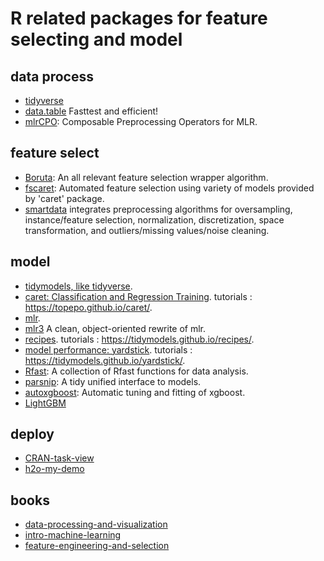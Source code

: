 # R related packages for feature selecting and model

## data process

- [tidyverse](https://www.tidyverse.org/packages/)
- [data.table](https://github.com/Rdatatable/data.table/wiki/Getting-started) Fasttest and efficient!
- [mlrCPO](https://github.com/mlr-org/mlrCPO): Composable Preprocessing Operators for MLR.

## feature select

- [Boruta](https://cran.r-project.org/web/packages/Boruta/index.html): An all relevant feature selection wrapper algorithm. 
- [fscaret](https://cran.r-project.org/web/packages/fscaret/index.html): Automated feature selection using variety of models provided by 'caret' package. 
- [smartdata](https://github.com/ncordon/smartdata) integrates preprocessing algorithms for oversampling, instance/feature selection, normalization, discretization, space transformation, and outliers/missing values/noise cleaning.

## model 

- [tidymodels, like tidyverse](https://github.com/tidymodels/tidymodels).
- [caret: Classification and Regression Training](https://cran.r-project.org/web/packages/caret/). tutorials : <https://topepo.github.io/caret/>.
- [mlr](https://mlr-org.github.io/mlr/).
- [mlr3](https://github.com/mlr-org/mlr3) A clean, object-oriented rewrite of mlr.
- [recipes](https://github.com/tidymodels/recipes). tutorials : <https://tidymodels.github.io/recipes/>.
- [model performance: yardstick](https://github.com/tidymodels/yardstick). tutorials : <https://tidymodels.github.io/yardstick/>.
- [Rfast](https://cran.r-project.org/package=Rfast): A collection of Rfast functions for data analysis.
- [parsnip](https://github.com/topepo/parsnip): A tidy unified interface to models.
- [autoxgboost](https://github.com/ja-thomas/autoxgboost): Automatic tuning and fitting of xgboost.
- [LightGBM](https://github.com/Microsoft/LightGBM/tree/master/R-package#examples)

## deploy

- [CRAN-task-view](https://cran.r-project.org/web/views/ModelDeployment.html)
- [h2o-my-demo](https://github.com/BruceZhaoR/h2o-model-deploy)

## books

- [data-processing-and-visualization](https://m-clark.github.io/data-processing-and-visualization/)
- [intro-machine-learning](https://m-clark.github.io/introduction-to-machine-learning/)
- [feature-engineering-and-selection](https://bookdown.org/max/FES/)

